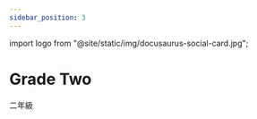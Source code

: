 ```yaml
---
sidebar_position: 3
---
```

import logo from "@site/static/img/docusaurus-social-card.jpg";

# Grade Two

二年級